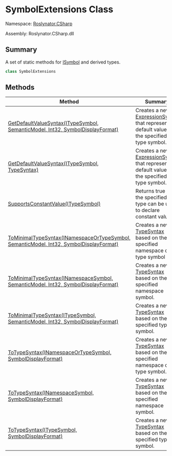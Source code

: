 # SymbolExtensions Class

Namespace: [Roslynator.CSharp](../README.md)

Assembly: Roslynator\.CSharp\.dll

## Summary

A set of static methods for [ISymbol](https://docs.microsoft.com/en-us/dotnet/api/microsoft.codeanalysis.isymbol) and derived types\.

```csharp
class SymbolExtensions
```


## Methods

| Method | Summary |
| ------ | ------- |
| [GetDefaultValueSyntax(ITypeSymbol, SemanticModel, Int32, SymbolDisplayFormat)](GetDefaultValueSyntax/README.md) | Creates a new [ExpressionSyntax](https://docs.microsoft.com/en-us/dotnet/api/microsoft.codeanalysis.csharp.syntax.expressionsyntax) that represents default value of the specified type symbol\. |
| [GetDefaultValueSyntax(ITypeSymbol, TypeSyntax)](GetDefaultValueSyntax/README.md) | Creates a new [ExpressionSyntax](https://docs.microsoft.com/en-us/dotnet/api/microsoft.codeanalysis.csharp.syntax.expressionsyntax) that represents default value of the specified type symbol\. |
| [SupportsConstantValue(ITypeSymbol)](SupportsConstantValue/README.md) | Returns true if the specified type can be used to declare constant value\. |
| [ToMinimalTypeSyntax(INamespaceOrTypeSymbol, SemanticModel, Int32, SymbolDisplayFormat)](ToMinimalTypeSyntax/README.md) | Creates a new [TypeSyntax](https://docs.microsoft.com/en-us/dotnet/api/microsoft.codeanalysis.csharp.syntax.typesyntax) based on the specified namespace or type symbol |
| [ToMinimalTypeSyntax(INamespaceSymbol, SemanticModel, Int32, SymbolDisplayFormat)](ToMinimalTypeSyntax/README.md) | Creates a new [TypeSyntax](https://docs.microsoft.com/en-us/dotnet/api/microsoft.codeanalysis.csharp.syntax.typesyntax) based on the specified namespace symbol\. |
| [ToMinimalTypeSyntax(ITypeSymbol, SemanticModel, Int32, SymbolDisplayFormat)](ToMinimalTypeSyntax/README.md) | Creates a new [TypeSyntax](https://docs.microsoft.com/en-us/dotnet/api/microsoft.codeanalysis.csharp.syntax.typesyntax) based on the specified type symbol\. |
| [ToTypeSyntax(INamespaceOrTypeSymbol, SymbolDisplayFormat)](ToTypeSyntax/README.md) | Creates a new [TypeSyntax](https://docs.microsoft.com/en-us/dotnet/api/microsoft.codeanalysis.csharp.syntax.typesyntax) based on the specified namespace or type symbol\. |
| [ToTypeSyntax(INamespaceSymbol, SymbolDisplayFormat)](ToTypeSyntax/README.md) | Creates a new [TypeSyntax](https://docs.microsoft.com/en-us/dotnet/api/microsoft.codeanalysis.csharp.syntax.typesyntax) based on the specified namespace symbol\. |
| [ToTypeSyntax(ITypeSymbol, SymbolDisplayFormat)](ToTypeSyntax/README.md) | Creates a new [TypeSyntax](https://docs.microsoft.com/en-us/dotnet/api/microsoft.codeanalysis.csharp.syntax.typesyntax) based on the specified type symbol\. |

